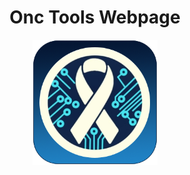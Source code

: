 <div style="text-align: center">
  <h1>Onc Tools Webpage</h1>
  <img src="https://raw.githubusercontent.com/FastDogTech/Onc-Tools/refs/heads/main/img/onctools-logo.png" width="200">
</div>

